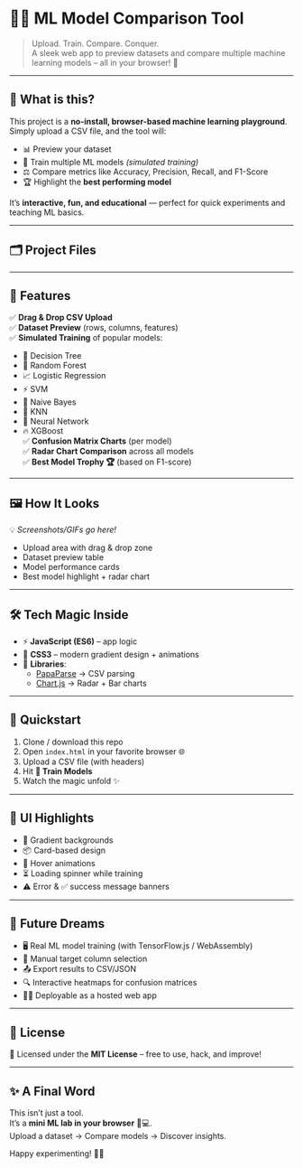 # 🤖✨ ML Model Comparison Tool  

> Upload. Train. Compare. Conquer.  
> A sleek web app to preview datasets and compare multiple machine learning models – all in your browser! 🚀

---

## 🎯 What is this?

This project is a **no-install, browser-based machine learning playground**.  
Simply upload a CSV file, and the tool will:

- 📊 Preview your dataset  
- 🧠 Train multiple ML models *(simulated training)*  
- ⚖️ Compare metrics like Accuracy, Precision, Recall, and F1-Score  
- 🏆 Highlight the **best performing model**  

It’s **interactive, fun, and educational** — perfect for quick experiments and teaching ML basics.  

---

## 🗂️ Project Files


---

## 🌟 Features

✅ **Drag & Drop CSV Upload**  
✅ **Dataset Preview** (rows, columns, features)  
✅ **Simulated Training** of popular models:  
   - 🌳 Decision Tree  
   - 🌲 Random Forest  
   - 📈 Logistic Regression  
   - ⚡ SVM  
   - 🧮 Naive Bayes  
   - 👥 KNN  
   - 🧬 Neural Network  
   - 🔥 XGBoost  
✅ **Confusion Matrix Charts** (per model)  
✅ **Radar Chart Comparison** across all models  
✅ **Best Model Trophy 🏆** (based on F1-score)  

---

## 🖼️ How It Looks

💡 *Screenshots/GIFs go here!*  
- Upload area with drag & drop zone  
- Dataset preview table  
- Model performance cards  
- Best model highlight + radar chart  

---

## 🛠️ Tech Magic Inside

- ⚡ **JavaScript (ES6)** – app logic  
- 🎨 **CSS3** – modern gradient design + animations  
- 🧩 **Libraries**:
  - [PapaParse](https://www.papaparse.com/) → CSV parsing  
  - [Chart.js](https://www.chartjs.org/) → Radar + Bar charts  

---

## 🚀 Quickstart

1. Clone / download this repo  
2. Open `index.html` in your favorite browser 🌐  
3. Upload a CSV file (with headers)  
4. Hit **🚀 Train Models**  
5. Watch the magic unfold ✨  

---

## 🎨 UI Highlights

- 🌈 Gradient backgrounds  
- 📦 Card-based design  
- 🔄 Hover animations  
- ⏳ Loading spinner while training  
- ⚠️ Error & ✅ success message banners  

---

## 🔮 Future Dreams

- 🖥️ Real ML model training (with TensorFlow.js / WebAssembly)  
- 🎯 Manual target column selection  
- 📤 Export results to CSV/JSON  
- 🔍 Interactive heatmaps for confusion matrices  
- 🧑‍💻 Deployable as a hosted web app  

---

## 📜 License

📖 Licensed under the **MIT License** – free to use, hack, and improve!  

---

## ✨ A Final Word  

This isn’t just a tool.  
It’s a **mini ML lab in your browser** 🧪💻.  
Upload a dataset → Compare models → Discover insights.  

Happy experimenting! 🚀🎉  
